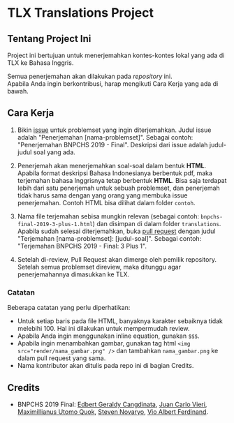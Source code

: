 # TLX Translations Project

## Tentang Project Ini

Project ini bertujuan untuk menerjemahkan kontes-kontes lokal yang ada di TLX ke Bahasa Inggris.

Semua penerjemahan akan dilakukan pada *repository* ini. \
Apabila Anda ingin berkontribusi, harap mengikuti Cara Kerja yang ada di bawah.

## Cara Kerja

1. Bikin [issue](https://github.com/prabowo02/tlx-translations/issues) untuk problemset yang ingin diterjemahkan. Judul issue adalah "Penerjemahan [nama-problemset]". Sebagai contoh: "Penerjemahan BNPCHS 2019 - Final". Deskripsi dari issue adalah judul-judul soal yang ada.

2. Penerjemah akan menerjemahkan soal-soal dalam bentuk **HTML**. Apabila format deskripsi Bahasa Indonesianya berbentuk pdf, maka terjemahan bahasa Inggrisnya tetap berbentuk **HTML**. Bisa saja terdapat lebih dari satu penerjemah untuk sebuah problemset, dan penerjemah tidak harus sama dengan yang orang yang membuka issue penerjemahan. Contoh HTML bisa dilihat dalam folder `contoh`.

3. Nama file terjemahan sebisa mungkin relevan (sebagai contoh: `bnpchs-final-2019-3-plus-1.html`) dan disimpan di dalam folder `translations`. Apabila sudah selesai diterjemahkan, buka [pull request](https://github.com/prabowo02/tlx-translations/pulls) dengan judul "Terjemahan [nama-problemset]: [judul-soal]". Sebagai contoh: "Terjemahan BNPCHS 2019 - Final: 3 Plus 1".

4. Setelah di-review, Pull Request akan dimerge oleh pemilik repository. Setelah semua problemset direview, maka ditunggu agar penerjemahannya dimasukkan ke TLX.

### Catatan

Beberapa catatan yang perlu diperhatikan:

- Untuk setiap baris pada file HTML, banyaknya karakter sebaiknya tidak melebihi 100. Hal ini dilakukan untuk mempermudah review.
- Apabila Anda ingin menggunakan inline equation, gunakan `$$$`.
- Apabila ingin menambahkan gambar, gunakan tag html `<img src="render/nama_gambar.png" />` dan tambahkan `nama_gambar.png` ke dalam pull request yang sama.
- Nama kontributor akan ditulis pada repo ini di bagian Credits.

## Credits

- BNPCHS 2019 Final: [Edbert Geraldy Cangdinata](https://github.com/Berted), [Juan Carlo Vieri](https://github.com/juancarlovieri), [Maximillianus Utomo Quok](https://github.com/tzaph), [Steven Novaryo](https://github.com/stevennovaryo), [Vio Albert Ferdinand](https://github.com/VioAlbert).
